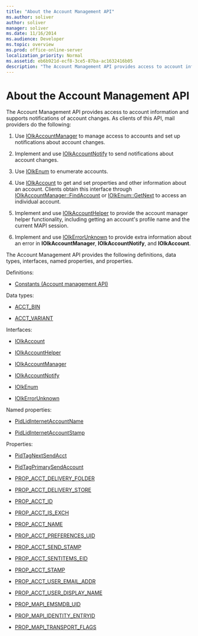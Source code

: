 ```yaml
---
title: "About the Account Management API"
ms.author: soliver
author: soliver
manager: soliver
ms.date: 11/16/2014
ms.audience: Developer
ms.topic: overview
ms.prod: office-online-server
localization_priority: Normal
ms.assetid: eb6b921d-ecf8-3ce5-87ba-ac1632416b05
description: "The Account Management API provides access to account information and supports notifications of account changes. As clients of this API, mail providers do the following:"
---
```


# About the Account Management API

The Account Management API provides access to account information and supports notifications of account changes. As clients of this API, mail providers do the following:
  
1. Use [IOlkAccountManager](iolkaccountmanager.md) to manage access to accounts and set up notifications about account changes. 
    
2. Implement and use [IOlkAccountNotify](iolkaccountnotify.md) to send notifications about account changes. 
    
3. Use [IOlkEnum](iolkenum.md) to enumerate accounts. 
    
4. Use [IOlkAccount](iolkaccount.md) to get and set properties and other information about an account. Clients obtain this interface through [IOlkAccountManager::FindAccount](iolkaccountmanager-findaccount.md) or [IOlkEnum::GetNext](iolkenum-getnext.md) to access an individual account. 
    
5. Implement and use [IOlkAccountHelper](iolkaccounthelper.md) to provide the account manager helper functionality, including getting an account's profile name and the current MAPI session. 
    
6. Implement and use [IOlkErrorUnknown](iolkerrorunknown.md) to provide extra information about an error in **IOlkAccountManager**, **IOlkAccountNotify**, and **IOlkAccount**. 
    
The Account Management API provides the following definitions, data types, interfaces, named properties, and properties.
  
Definitions:
  
- [Constants (Account management API)](constants-account-management-api.md)
    
Data types:
  
- [ACCT_BIN](acct_bin.md)
    
- [ACCT_VARIANT](acct_variant.md)
    
Interfaces:
  
- [IOlkAccount](iolkaccount.md)
    
- [IOlkAccountHelper](iolkaccounthelper.md)
    
- [IOlkAccountManager](iolkaccountmanager.md)
    
- [IOlkAccountNotify](iolkaccountnotify.md)
    
- [IOlkEnum](iolkenum.md)
    
- [IOlkErrorUnknown](iolkerrorunknown.md)
    
Named properties:
  
- [PidLidInternetAccountName](pidlidinternetaccountname.md)
    
- [PidLidInternetAccountStamp](pidlidinternetaccountstamp.md)
    
Properties:
  
- [PidTagNextSendAcct](pidtagnextsendacct.md)
    
- [PidTagPrimarySendAccount](pidtagprimarysendaccount.md)
    
- [PROP_ACCT_DELIVERY_FOLDER](prop_acct_delivery_folder.md)
    
- [PROP_ACCT_DELIVERY_STORE](prop_acct_delivery_store.md)
    
- [PROP_ACCT_ID](prop_acct_id.md)
    
- [PROP_ACCT_IS_EXCH](prop_acct_is_exch.md)
    
- [PROP_ACCT_NAME](prop_acct_name.md)
    
- [PROP_ACCT_PREFERENCES_UID](prop_acct_preferences_uid.md)
    
- [PROP_ACCT_SEND_STAMP](prop_acct_send_stamp.md)
    
- [PROP_ACCT_SENTITEMS_EID](prop_acct_sentitems_eid.md)
    
- [PROP_ACCT_STAMP](prop_acct_stamp.md)
    
- [PROP_ACCT_USER_EMAIL_ADDR](prop_acct_user_email_addr.md)
    
- [PROP_ACCT_USER_DISPLAY_NAME](prop_acct_user_display_name.md)
    
- [PROP_MAPI_EMSMDB_UID](prop_mapi_emsmdb_uid.md)
    
- [PROP_MAPI_IDENTITY_ENTRYID](prop_mapi_identity_entryid.md)
    
- [PROP_MAPI_TRANSPORT_FLAGS](prop_mapi_transport_flags.md)
    

